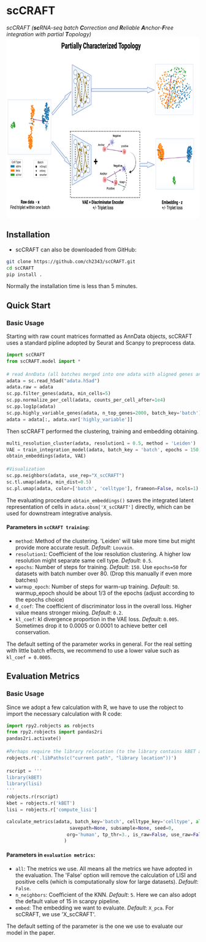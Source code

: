 # scCRAFT
 *scCRAFT (**sc**RNA-seq batch **C**orrection and **R**eliable **A**nchor-**F**ree integration with partial **T**opology)*
<img src="model.png" alt="Model Architecture"  width="700" height="470"/>

## Installation
* scCRAFT can also be downloaded from GitHub:
```bash
git clone https://github.com/ch2343/scCRAFT.git
cd scCRAFT
pip install .
```

Normally the installation time is less than 5 minutes.

## Quick Start
### Basic Usage
Starting with raw count matrices formatted as AnnData objects, scCRAFT uses a standard pipline adopted by Seurat and Scanpy to preprocess data.
```python
import scCRAFT
from scCRAFT.model import *

# read AnnData (all batches merged into one adata with aligned genes and metadata contains the batch indicator 'batch' for example in adata.obs)
adata = sc.read_h5ad("adata.h5ad")
adata.raw = adata
sc.pp.filter_genes(adata, min_cells=5)
sc.pp.normalize_per_cell(adata, counts_per_cell_after=1e4)
sc.pp.log1p(adata)
sc.pp.highly_variable_genes(adata, n_top_genes=2000, batch_key='batch')
adata = adata[:, adata.var['highly_variable']]
```
Then scCRAFT performed the clustering, training and embedding obtaining.
```python
multi_resolution_cluster(adata, resolution1 = 0.5, method = 'Leiden')
VAE = train_integration_model(adata, batch_key = 'batch', epochs = 150, d_coef = 0.2, kl_coef = 0.005, warmup_epoch = 50)
obtain_embeddings(adata, VAE)

#Visualization
sc.pp.neighbors(adata, use_rep="X_scCRAFT")
sc.tl.umap(adata, min_dist=0.5)
sc.pl.umap(adata, color=['batch', 'celltype'], frameon=False, ncols=1)
```
The evaluating procedure `obtain_embeddings()` saves the integrated latent representation of cells in `adata.obsm['X_scCRAFT']` directly, which can be used for downstream integrative analysis.

#### Parameters in `scCRAFT training`:
* `method`: Method of the clustering. 'Leiden' will take more time but might provide more accurate result. *Default*: `Louvain`.
* `resolution1`: Coefficient of the low resolution clustering. A higher low resolution might separate same cell type. *Default*: `0.5`.
* `epochs`: Number of steps for training. *Default*: `150`. Use `epochs=50` for datasets with batch number over 80. (Drop this manually if even more batches)
* `warmup_epoch`: Number of steps for warm-up training. *Default*: `50`. warmup_epoch should be about 1/3 of the epochs (adjust according to the epochs choice)
* `d_coef`: The coefficient of discriminator loss in the overall loss. Higher value means stronger mixing. *Default*: `0.2`.
* `kl_coef`: kl divergence proportion in the VAE loss. *Default*: `0.005`. Sometimes drop it to 0.0005 or 0.0001 to achieve better cell conservation.


The default setting of the parameter works in general. For the real setting with little batch effects, we recommend to use a lower value such as `kl_coef = 0.0005`.

## Evaluation Metrics
### Basic Usage
Since we adopt a few calculation with R, we have to use the robject to import the necessary calculation with R code:
```python
import rpy2.robjects as robjects
from rpy2.robjects import pandas2ri
pandas2ri.activate()

#Perhaps require the library relocation (to the library contains kBET and lisi library)
robjects.r('.libPaths(c("current path", "library location"))')

rscript = '''
library(kBET)
library(lisi)
'''
robjects.r(rscript)
kbet = robjects.r('kBET')
lisi = robjects.r['compute_lisi']
```

```python
calculate_metrics(adata, batch_key='batch', celltype_key='celltype', all = False,
                       savepath=None, subsample=None, seed=0,
                      org='human', tp_thr=3., is_raw=False, use_raw=False, n_neighbors=5, is_embed=False, embed='X_pca'
                     )
```
#### Parameters in `evaluation metrics`:
* `all`: The metrics we use. All means all the metrics we have adopted in the evaluation. The 'False' option will remove the calculation of LISI and positive cells (which is computationally slow for large datasets). *Default*: `False`.
* `n_neighbors`: Coefficient of the KNN. *Default*: `5`. Here we can also adopt the default value of 15 in scanpy pipeline.
* `embed`: The embedding we want to evaluate. *Default*: `X_pca`. For scCRAFT, we use 'X_scCRAFT'.

The default setting of the parameter is the one we use to evaluate our model in the paper.

